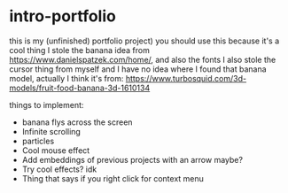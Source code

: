 # intro-portfolio
this is my (unfinished) portfolio project)
you should use this because it's a cool thing
I stole the banana idea from https://www.danielspatzek.com/home/, and also the fonts
I also stole the cursor thing from myself and I have no idea where I found that banana model, actually I think it's from: https://www.turbosquid.com/3d-models/fruit-food-banana-3d-1610134

things to  implement:
- banana flys across the screen
- Infinite scrolling
- particles
- Cool mouse effect
- Add embeddings of previous projects with an arrow maybe?
- Try cool effects? idk
- Thing that says if you right click for context menu
